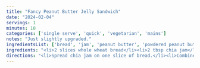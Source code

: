 ```yaml
---
title: "Fancy Peanut Butter Jelly Sandwich"
date: "2024-02-04"
servings: 1
minutes: 10
categories: ['single serve', 'quick', 'vegetarian', 'mains']
notes: "Just slightly upgraded."
ingredientsList: ['bread', 'jam', 'peanut butter', 'powdered peanut butter', 'Greek yogurt', 'banana', 'honey']
ingredients: "<li>2 slices whole wheat bread</li><li>2 tbsp chia jam</li><li>1 tbsp peanut butter</li><li>1 tbsp powdered peanut butter</li><li>1 tbsp Greek yogurt</li><li>1/2 banana, sliced</li><li>1 tsp honey</li>"
directions: "<li>Spread chia jam on one slice of bread.</li><li>Combine peanut butter and greek yogurt together in a small bowl, then spread on the other slice and top with sliced bananas and honey.</li><li>Combine both slices of bread and toast in toaster oven for 5 minutes. Slice (diagonally, of course) and enjoy!</li>"
---
```

